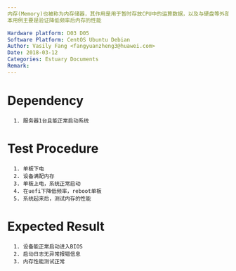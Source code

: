 ```yaml
---
内存(Memory)也被称为内存储器，其作用是用于暂时存放CPU中的运算数据，以及与硬盘等外部存储器交换的数据。
本用例主要是验证降低频率后内存的性能

Hardware platform: D03 D05  
Software Platform: CentOS Ubuntu Debian 
Author: Vasily Fang <fangyuanzheng3@huawei.com>  
Date: 2018-03-12
Categories: Estuary Documents  
Remark:
---
```


# Dependency
```
  1. 服务器1台且能正常启动系统
```

# Test Procedure
```
  1. 单板下电
  2. 设备满配内存
  3. 单板上电，系统正常启动
  4. 在uefi下降低频率，reboot单板
  5. 系统起来后，测试内存的性能
```

# Expected Result
```
  1. 设备能正常启动进入BIOS
  2. 启动日志无异常报错信息
  3. 内存性能测试正常
```
